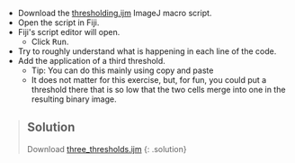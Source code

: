 - Download the [thresholding.ijm](https://raw.githubusercontent.com/NEUBIAS/training-resources/master/_includes/binarization/activities/binarization_imagejmacro.ijm) ImageJ macro script.
- Open the script in Fiji.
- Fiji's script editor will open.
  - Click <kbd>Run</kbd>.
- Try to roughly understand what is happening in each line of the code.
- Add the application of a third threshold.
  - Tip: You can do this mainly using copy and paste
  - It does not matter for this exercise, but, for fun, you could put a threshold there that is so low that the two cells merge into one in the resulting binary image.

> ## Solution
>   Download [three_thresholds.ijm](https://raw.githubusercontent.com/NEUBIAS/training-resources/master/_includes/binarization/activities/binarization_imagejmacro_three_threshold.ijm)
{: .solution}

